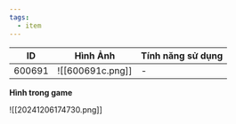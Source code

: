 ```yaml
---
tags:
  - item
---
```


| ID     | Hình Ảnh         | Tính năng sử dụng |
| ------ | ---------------- | ----------------- |
| 600691 | ![[600691c.png]] | -                 |
**Hình trong game**

![[20241206174730.png]]